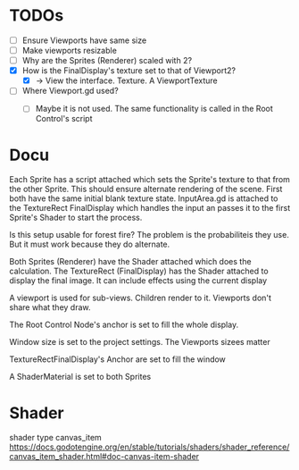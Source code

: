 # TODOs
- [ ] Ensure Viewports have same size
- [ ] Make viewports resizable
- [ ] Why are the Sprites (Renderer) scaled with 2?
- [x] How is the FinalDisplay's texture set to that of Viewport2?
  - [x] -> View the interface. Texture. A ViewportTexture
- [ ] Where Viewport.gd used?
  - [ ] Maybe it is not used. The same functionality is called in the Root Control's script


# Docu
Each Sprite has a script attached which sets the Sprite's texture to that from the other Sprite. This should ensure alternate rendering of the scene. First both have the same initial blank texture state.
InputArea.gd is attached to the TextureRect FinalDisplay which handles the input an passes it to the first Sprite's Shader to start the process. 

Is this setup usable for forest fire?
The problem is the probabiliteis they use.
But it must work because they do alternate.

Both Sprites (Renderer) have the Shader attached which does the calculation.
The TextureRect (FinalDisplay) has the Shader attached to display the final image. It can include effects using the current display

A viewport is used for sub-views. Children render to it. Viewports don't share what they draw.

The Root Control Node's anchor is set to fill the whole display.

Window size is set to the project settings. The Viewports sizees matter

TextureRectFinalDisplay's Anchor are set to fill the window

A ShaderMaterial is set to both Sprites

# Shader
shader type canvas_item
https://docs.godotengine.org/en/stable/tutorials/shaders/shader_reference/canvas_item_shader.html#doc-canvas-item-shader